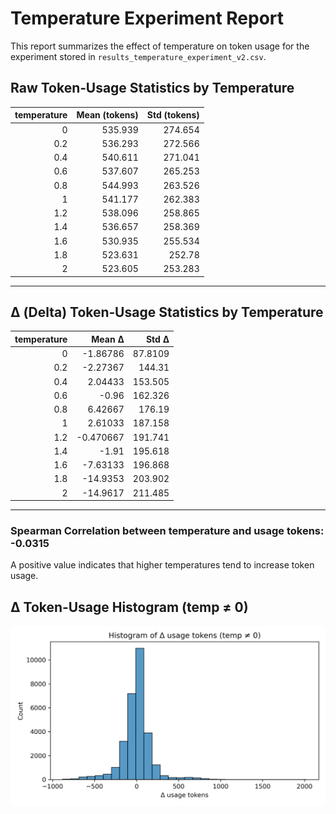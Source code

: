 # Temperature Experiment Report

This report summarizes the effect of temperature on token usage for the experiment stored in `results_temperature_experiment_v2.csv`.

## Raw Token‑Usage Statistics by Temperature

|   temperature |   Mean (tokens) |   Std (tokens) |
|--------------:|----------------:|---------------:|
|           0   |         535.939 |        274.654 |
|           0.2 |         536.293 |        272.566 |
|           0.4 |         540.611 |        271.041 |
|           0.6 |         537.607 |        265.253 |
|           0.8 |         544.993 |        263.526 |
|           1   |         541.177 |        262.383 |
|           1.2 |         538.096 |        258.865 |
|           1.4 |         536.657 |        258.369 |
|           1.6 |         530.935 |        255.534 |
|           1.8 |         523.631 |        252.78  |
|           2   |         523.605 |        253.283 |

---

## Δ (Delta) Token‑Usage Statistics by Temperature

|   temperature |     Mean Δ |    Std Δ |
|--------------:|-----------:|---------:|
|           0   |  -1.86786  |  87.8109 |
|           0.2 |  -2.27367  | 144.31   |
|           0.4 |   2.04433  | 153.505  |
|           0.6 |  -0.96     | 162.326  |
|           0.8 |   6.42667  | 176.19   |
|           1   |   2.61033  | 187.158  |
|           1.2 |  -0.470667 | 191.741  |
|           1.4 |  -1.91     | 195.618  |
|           1.6 |  -7.63133  | 196.868  |
|           1.8 | -14.9353   | 203.902  |
|           2   | -14.9617   | 211.485  |

---

### Spearman Correlation between **temperature** and **usage tokens**: **-0.0315**

A positive value indicates that higher temperatures tend to increase token usage.

## Δ Token‑Usage Histogram (temp ≠ 0)

![Delta histogram](results/delta_histogram.png)

